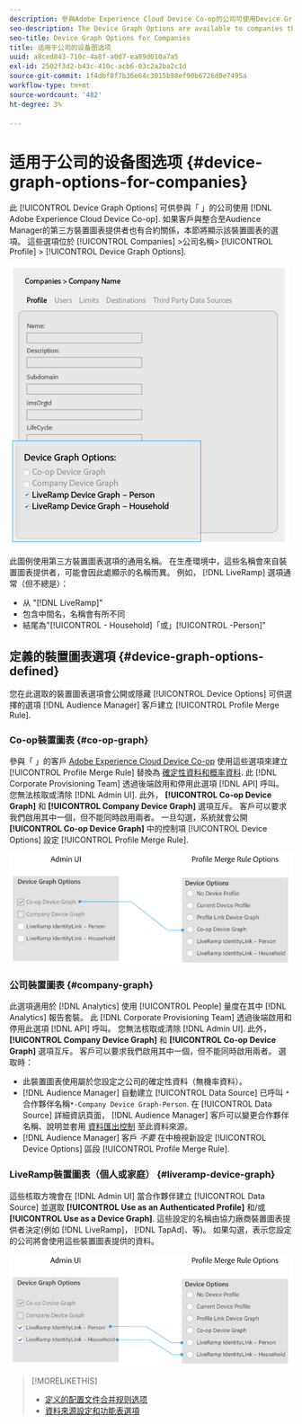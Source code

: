 ```yaml
---
description: 參與Adobe Experience Cloud Device Co-op的公司可使用Device Graph選項。 如果客戶與整合至Audience Manager的第三方裝置圖表提供者也有合約關係，本節將顯示該裝置圖表的選項。 這些選項位於「公司>公司名稱>設定檔>裝置圖表選項」中。
seo-description: The Device Graph Options are available to companies that participate in the Adobe Experience Cloud Device Co-op. If a customer also has a contractual relationship with a third-party device graph provider that is integrated with Audience Manager, this section will show options for that device graph. These options are located in Companies > company name > Profile > Device Graph Options.
seo-title: Device Graph Options for Companies
title: 适用于公司的设备图选项
uuid: a8ced843-710c-4a8f-a0d7-ea89d010a7a5
exl-id: 2502f3d2-b43c-410c-acb6-03c2a2ba2c1d
source-git-commit: 1f4dbf8f7b36e64c3015b98ef90b6726d0e7495a
workflow-type: tm+mt
source-wordcount: '482'
ht-degree: 3%

---
```


# 适用于公司的设备图选项 {#device-graph-options-for-companies}

此 [!UICONTROL Device Graph Options] 可供參與「 」的公司使用 [!DNL Adobe Experience Cloud Device Co-op]. 如果客戶與整合至Audience Manager的第三方裝置圖表提供者也有合約關係，本節將顯示該裝置圖表的選項。 這些選項位於 [!UICONTROL Companies] >公司名稱> [!UICONTROL Profile] > [!UICONTROL Device Graph Options].

![](assets/adminUIdataSource.png)

此圖例使用第三方裝置圖表選項的通用名稱。 在生產環境中，這些名稱會來自裝置圖表提供者，可能會因此處顯示的名稱而異。 例如， [!DNL LiveRamp] 選項通常（但不總是）：

* 从 &quot;[!DNL LiveRamp]&quot;
* 包含中間名，名稱會有所不同
* 結尾為&quot;[!UICONTROL - Household]「或」[!UICONTROL -Person]&quot;

## 定義的裝置圖表選項 {#device-graph-options-defined}

您在此選取的裝置圖表選項會公開或隱藏 [!UICONTROL Device Options] 可供選擇的選項 [!DNL Audience Manager] 客戶建立 [!UICONTROL Profile Merge Rule].

### Co-op裝置圖表 {#co-op-graph}

參與「 」的客戶 [Adobe Experience Cloud Device Co-op](https://experienceleague.adobe.com/docs/device-co-op/using/about/overview.html?lang=en) 使用這些選項來建立 [!UICONTROL Profile Merge Rule] 替換為 [確定性資料和概率資料](https://experienceleague.adobe.com/docs/device-co-op/using/device-graph/links.html?lang=en). 此 [!DNL Corporate Provisioning Team] 透過後端啟用和停用此選項 [!DNL API] 呼叫。 您無法核取或清除 [!DNL Admin UI]. 此外， **[!UICONTROL Co-op Device Graph]** 和 **[!UICONTROL Company Device Graph]** 選項互斥。 客戶可以要求我們啟用其中一個，但不能同時啟用兩者。 一旦勾選，系統就會公開 **[!UICONTROL Co-op Device Graph]** 中的控制項 [!UICONTROL Device Options] 設定 [!UICONTROL Profile Merge Rule].

![](assets/adminUI1.png)

### 公司裝置圖表 {#company-graph}

此選項適用於 [!DNL Analytics] 使用 [!UICONTROL People] 量度在其中 [!DNL Analytics] 報告套裝。 此 [!DNL Corporate Provisioning Team] 透過後端啟用和停用此選項 [!DNL API] 呼叫。 您無法核取或清除 [!DNL Admin UI]. 此外， **[!UICONTROL Company Device Graph]** 和 **[!UICONTROL Co-op Device Graph]** 選項互斥。 客戶可以要求我們啟用其中一個，但不能同時啟用兩者。 選取時：

* 此裝置圖表使用屬於您設定之公司的確定性資料（無機率資料）。
* [!DNL Audience Manager] 自動建立 [!UICONTROL Data Source] 已呼叫 `*`合作夥伴名稱`*-Company Device Graph-Person`. 在 [!UICONTROL Data Source] 詳細資訊頁面， [!DNL Audience Manager] 客戶可以變更合作夥伴名稱、說明並套用 [資料匯出控制](https://experienceleague.adobe.com/docs/device-co-op/using/device-graph/links.html?lang=en) 至此資料來源。
* [!DNL Audience Manager] 客戶 *不要* 在中檢視新設定 [!UICONTROL Device Options] 區段 [!UICONTROL Profile Merge Rule].

### LiveRamp裝置圖表（個人或家庭） {#liveramp-device-graph}

這些核取方塊會在 [!DNL Admin UI] 當合作夥伴建立 [!UICONTROL Data Source] 並選取 **[!UICONTROL Use as an Authenticated Profile]** 和/或 **[!UICONTROL Use as a Device Graph]**. 這些設定的名稱由協力廠商裝置圖表提供者決定(例如 [!DNL LiveRamp]， [!DNL TapAd]、等)。 如果勾選，表示您設定的公司將會使用這些裝置圖表提供的資料。

![](assets/adminUI2.png)

>[!MORELIKETHIS]
>
>* [定义的配置文件合并规则选项](https://experienceleague.adobe.com/docs/audience-manager/user-guide/features/profile-merge-rules/merge-rule-definitions.html?lang=en)
>* [資料來源設定和功能表選項](https://experienceleague.adobe.com/docs/audience-manager/user-guide/features/data-sources/datasources-list-and-settings.html?lang=en)


